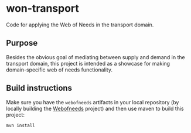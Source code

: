 # won-transport

Code for applying the Web of Needs in the transport domain.

## Purpose
Besides the obvious goal of mediating between supply and demand in the transport domain, this project is intended as a showcase for making domain-specific web of needs functionality.



## Build instructions

Make sure you have the `webofneeds` artifacts in your local repository (by locally building the [Webofneeds](https://github.com/researchstudio-sat/webofneeds/) project) and then use maven to build this project:

```
mvn install
```




